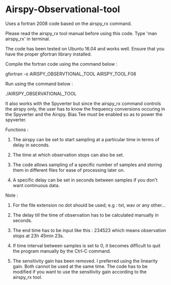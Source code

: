 # Airspy-Observational-tool
Uses a fortran 2008 code based on the airspy_rx command.

Please read the airspy_rx tool manual before using this code. Type 'man airspy_rx' in terminal. 

The code has been tested on Ubuntu 16.04 and works well. Ensure that you have the proper gfortran library installed.

Compile the fortran code using the command below :

gfortran -o AIRSPY_OBSERVTIONAL_TOOL AIRSPY_TOOL.F08

Run using the command below :

./AIRSPY_OBSERVATIONAL_TOOL

It also works with the Spyverter but since the airspy_rx command controls the airspy only, the user has to know the frequency conversions occuring in the Spyverter and the Airspy. Bias Tee must be enabled so as to power the spyverter.

Functions :

1. The airspy can be set to start sampling at a particular time in terms of delay in seconds.

2. The time at which observation stops can also be set.

3. The code allows sampling of a specific number of samples and storing them in different files for ease of processing later on.

4. A specific delay can be set in seconds between samples if you don't want continuous data.

Note :

1. For the file extension no dot should be used; e.g : txt, wav or any other...

2. The delay till the time of observation has to be calculated manually in seconds.

3. The end time has to be input like this : 234523 which means observation stops at 23h 45min 23s.

4. If time interval between samples is set to 0, it becomes difficult to quit the program manually by the Ctrl-C command. 

5. The sensitivity gain has been removed. I preferred using the linearity gain. Both cannot be used at the same time. The code has to be modified if you want to use the sensitivity gain according to the airspy_rx tool.

